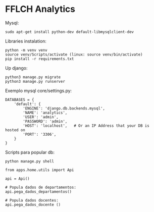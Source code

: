 # FFLCH Analytics

Mysql:

    sudo apt-get install python-dev default-libmysqlclient-dev

Libraries instalation:

    python -m venv venv
    source venv/Scripts/activate (linux: source venv/bin/activate)
    pip install -r requirements.txt

Up django:

    python3 manage.py migrate
    python3 manage.py runserver

Exemplo mysql core/settings.py:

    DATABASES = {
        'default': {
            'ENGINE': 'django.db.backends.mysql', 
            'NAME': 'analytics',
            'USER': 'admin',
            'PASSWORD': 'admin',
            'HOST': 'localhost',   # Or an IP Address that your DB is hosted on
            'PORT': '3306',
        }
    }

Scripts para popular db:

    python manage.py shell

    from apps.home.utils import Api

    api = Api()

    # Popula dados de departamentos:
    api.pega_dados_departamentos()

    # Popula dados docentes:
    api.pega_dados_docente ()


